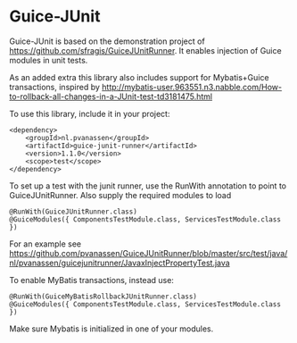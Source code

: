 Guice-JUnit
===========

Guice-JUnit is based on the demonstration project of https://github.com/sfragis/GuiceJUnitRunner.  It enables injection of Guice modules in unit tests. 

As an added extra this library also includes support for Mybatis+Guice transactions, inspired by http://mybatis-user.963551.n3.nabble.com/How-to-rollback-all-changes-in-a-JUnit-test-td3181475.html

To use this library, include it in your project: 
```
<dependency>
	<groupId>nl.pvanassen</groupId>
	<artifactId>guice-junit-runner</artifactId>
	<version>1.1.0</version>
	<scope>test</scope>
</dependency>
```

To set up a test with the junit runner, use the RunWith annotation to point to GuiceJUnitRunner. Also supply the required modules to load
```
@RunWith(GuiceJUnitRunner.class)
@GuiceModules({ ComponentsTestModule.class, ServicesTestModule.class })
```
For an example see https://github.com/pvanassen/GuiceJUnitRunner/blob/master/src/test/java/nl/pvanassen/guicejunitrunner/JavaxInjectPropertyTest.java

To enable MyBatis transactions, instead use: 
```
@RunWith(GuiceMyBatisRollbackJUnitRunner.class)
@GuiceModules({ ComponentsTestModule.class, ServicesTestModule.class })
```

Make sure Mybatis is initialized in one of your modules. 
